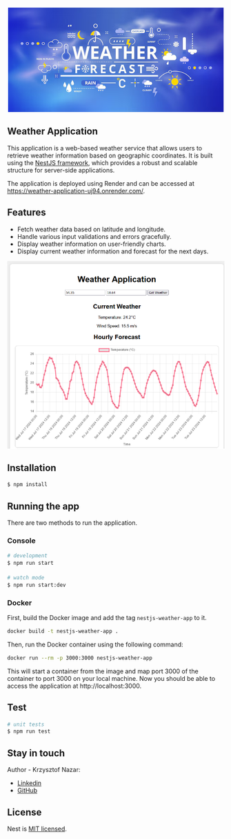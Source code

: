 <p align="center">
  <a href="https://www.google.com/url?sa=i&url=https%3A%2F%2Fwww.freepik.com%2Fpremium-vector%2Fweather-infographic-line-climate-forecast-banner-with-rain-sunny-cold-day-elements-clouds-sky-moon-icons-precipitation-cloudiness-prediction-vector-meteorology-background_33099939.htm&psig=AOvVaw2MkwMPrTj5Qa60n1F8LWEi&ust=1721297430172000&source=images&cd=vfe&opi=89978449&ved=0CBEQjRxqFwoTCMjzn-HqrYcDFQAAAAAdAAAAABAE" 
target="blank"><img src="img_1.png" width="500" alt="Weather application Logo" /></a>
</p>

## Weather Application

This application is a web-based weather service that allows users to 
retrieve weather information based on geographic coordinates. 
It is built using the [NestJS framework](https://github.com/nestjs/nest), 
which provides a robust and scalable structure for server-side applications.

The application is deployed using Render and can be accessed at https://weather-application-uj94.onrender.com/.

## Features
- Fetch weather data based on latitude and longitude. 
- Handle various input validations and errors gracefully. 
- Display weather information on user-friendly charts.
- Display current weather information and forecast for the next days.

![img.png](img.png)

## Installation

```bash
$ npm install
```

## Running the app
There are two methods to run the application.
### Console
```bash
# development
$ npm run start

# watch mode
$ npm run start:dev
```

### Docker
First, build the Docker image and add the tag `nestjs-weather-app` to it.
```bash
docker build -t nestjs-weather-app .
```
Then, run the Docker container using the following command:
```bash
docker run --rm -p 3000:3000 nestjs-weather-app
```
This will start a container from the image and map port 3000 of the container to port 3000 on your local machine.
Now you should be able to access the application at http://localhost:3000.

## Test

```bash
# unit tests
$ npm run test
```

## Stay in touch
Author - Krzysztof Nazar:
- [Linkedin](https://www.linkedin.com/in/krzysztofnazar/)
- [GitHub](https://github.com/Danzigerrr)


## License

Nest is [MIT licensed](LICENSE).
